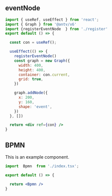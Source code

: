 <!--
 * @Author: sfy
 * @Date: 2023-04-26 22:56:57
 * @LastEditors: sfy
 * @LastEditTime: 2023-05-07 17:37:07
 * @FilePath: /sqlG/src/Bpmn/index.md
 * @Description: update here
-->


## eventNode

```jsx
import { useRef, useEffect } from 'react';
import { Graph } from '@antv/x6'
import {registerEventNode  } from './register'
export default () => {

  const con = useRef();

  useEffect(() => {
    registerEventNode()
    const graph = new Graph({
      width: 400,
      height: 400,
      container: con.current,
      grid: true,
    })

    graph.addNode({
      x: 200,
      y: 160,
      shape: 'event',
    })
  }, [])

  return <div ref={con} />
}
```


## BPMN

This is an example component.

```jsx
import  Bpmn  from './index.tsx';

export default () => {

  return <Bpmn />
}
```
